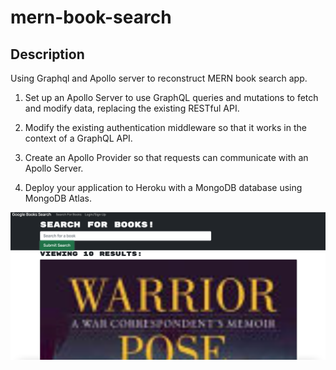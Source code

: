 # mern-book-search

## Description 
Using Graphql and Apollo server to reconstruct MERN book search app.

1. Set up an Apollo Server to use GraphQL queries and mutations to fetch and modify data, replacing the existing RESTful API.

2. Modify the existing authentication middleware so that it works in the context of a GraphQL API.

3. Create an Apollo Provider so that requests can communicate with an Apollo Server.

4. Deploy your application to Heroku with a MongoDB database using MongoDB Atlas.

![picture](/mernapp.png)